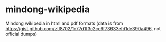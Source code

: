 # mindong-wikipedia
Mindong wikipedia in html and pdf formats (data is from https://gist.github.com/ztl8702/1c77d1f3c2cc6f73633efd1de390a496, not official dumps)
